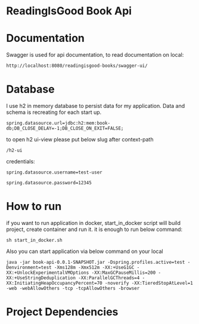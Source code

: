 # ReadingIsGood Book Api

# Documentation
Swagger is used for api documentation, to read documentation on local:

`http://localhost:8080/readingisgood-books/swagger-ui/`


# Database
I use h2 in memory database to persist data for my application.
Data and schema is recreating for each start up.

`spring.datasource.url=jdbc:h2:mem:book-db;DB_CLOSE_DELAY=-1;DB_CLOSE_ON_EXIT=FALSE;`

to open h2 ui-view please put below slug after context-path

`/h2-ui`

credentials:

`spring.datasource.username=test-user`

`spring.datasource.password=12345`


# How to run

if you want to run application in docker, start_in_docker script will build project, create container and run it. it is enough to run below command:

`sh start_in_docker.sh`

Also you can start application via  below command on your local

`java -jar book-api-0.0.1-SNAPSHOT.jar -Dspring.profiles.active=test -Denvironment=test -Xms128m -Xmx512m -XX:+UseG1GC -XX:+UnlockExperimentalVMOptions -XX:MaxGCPauseMillis=200 -XX:+UseStringDeduplication -XX:ParallelGCThreads=4 -XX:InitiatingHeapOccupancyPercent=70 -noverify -XX:TieredStopAtLevel=1 -web -webAllowOthers -tcp -tcpAllowOthers -browser`

# Project Dependencies
